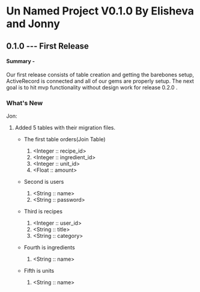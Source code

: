 # Un Named Project V0.1.0 By Elisheva and Jonny

## 0.1.0 --- First Release

#### Summary -
Our first release consists of table creation and getting the barebones setup, ActiveRecord is connected and all of our gems are properly setup. The next goal is to hit mvp functionality without design work for release 0.2.0 .

### What's New

Jon:
1. Added 5 tables with their migration files.
    * The first table orders(Join Table)
        1. \<Integer :: recipe_id>
        2. \<Integer :: ingredient_id>
        3. \<Integer :: unit_id>
        4. \<Float :: amount>

    * Second is users
        1. \<String :: name>
        2. \<String :: password>

    * Third is recipes
        1. \<Integer :: user_id>
        2. \<String :: title>
        3. \<String :: category>

    * Fourth is ingredients
        1. \<String :: name>

    * Fifth is units
        1. \<String :: name>
